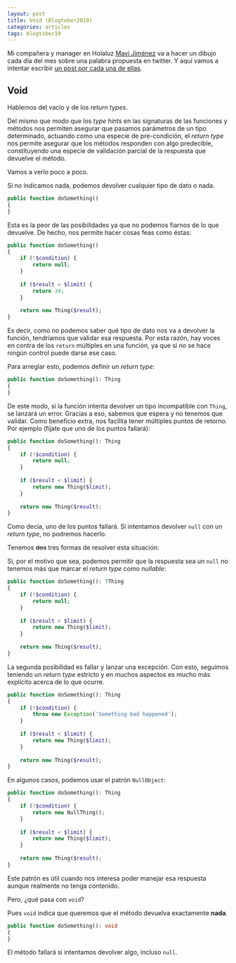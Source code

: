 ```yaml
---
layout: post
title: Void (Blogtober2019)
categories: articles
tags: blogtober19
---
```


Mi compañera y manager en Holaluz [Mavi Jiménez](https://twitter.com/Linkita) va a hacer un dibujo cada día del mes sobre una palabra propuesta en twitter. Y aquí vamos a intentar escribir [un post por cada una de ellas](https://franiglesias.github.io/blogtober19-status/).


## Void

Hablemos del vacío y de los *return types*.

Del mismo que modo que los *type hints* en las signaturas de las funciones y métodos nos permiten asegurar que pasamos parámetros de un tipo determinado, actuando como una especie de pre-condición, el *return type* nos permite asegurar que los métodos responden con algo predecible, constituyendo una especie de validación parcial de la respuesta que devuelve el método.

Vamos a verlo poco a poco.

Si no indicamos nada, podemos devolver cualquier tipo de dato o nada.

```php
public function doSomething()
{
}
```

Esta es la peor de las posibilidades ya que no podemos fiarnos de lo que devuelve. De hecho, nos permite hacer cosas feas como éstas:

```php
public function doSomething()
{
    if (!$condition) {
        return null;
    }
    
    if ($result < $limit) {
        return 34;
    }
    
    return new Thing($result);
}
```

Es decir, como no podemos saber qué tipo de dato nos va a devolver la función, tendríamos que validar esa respuesta. Por esta razón, hay voces en contra de los `return` múltiples en una función, ya que si no se hace ningún control puede darse ese caso.

Para arreglar esto, podemos definir un *return type*:

```php
public function doSomething(): Thing
{
}
```

De este modo, si la función intenta devolver un tipo incompatible con `Thing`, se lanzará un error. Gracias a eso, sabemos que espera y no tenemos que validar. Como beneficio extra, nos facilita tener múltiples puntos de retorno. Por ejemplo (fíjate que uno de los puntos fallará):


```php
public function doSomething(): Thing
{
    if (!$condition) {
        return null;
    }
    
    if ($result < $limit) {
        return new Thing($limit);
    }
    
    return new Thing($result);
}
```


Como decía, uno de los puntos fallará. Si intentamos devolver `null` con un *return type*, no podremos hacerlo.

Tenemos ~~dos~~ tres formas de resolver esta situación:

Si, por el motivo que sea, podemos permitir que la respuesta sea un `null` no tenemos más que marcar el *return type* como *nullable*:

```php
public function doSomething(): ?Thing
{
    if (!$condition) {
        return null;
    }
    
    if ($result < $limit) {
        return new Thing($limit);
    }
    
    return new Thing($result);
}
```

La segunda posibilidad es fallar y lanzar una excepción. Con esto, seguimos teniendo un *return type* estricto y en muchos aspectos es mucho más explícito acerca de lo que ocurre.

```php
public function doSomething(): Thing
{
    if (!$condition) {
        throw new Exception('Something bad happened');
    }
    
    if ($result < $limit) {
        return new Thing($limit);
    }
    
    return new Thing($result);
}
```

En algunos casos, podemos usar el patrón `NullObject`:

```php
public function doSomething(): Thing
{
    if (!$condition) {
        return new NullThing();
    }
    
    if ($result < $limit) {
        return new Thing($limit);
    }
    
    return new Thing($result);
}
```

Este patrón es útil cuando nos interesa poder manejar esa respuesta aunque realmente no tenga contenido.

Pero, ¿qué pasa con `void`?

Pues `void` indica que queremos que el método devuelva exactamente **nada**.

```php
public function doSomething(): void
{
}
```

El método fallará si intentamos devolver algo, incluso `null`.

